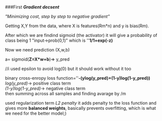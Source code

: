 ###First ***Gradient decsent***

*"Minimizing cost, step by step to negative gradient"*

Getting X,Y from the data, where X is features(Rm*n) and y is bias(Rm). 

After which we are findind sigmoid (the activator) it will give a probability of class being 1 "input->prob(0,1)"
which is
''**1/1+exp(-z)**

Now we need prediction (X,w,b)

a= sigmoid(**Z=X*w+b**)=> y_pred

//i used epsilon to avoid log(0) but it should work without it too

binary cross-enropy loss function=''**-(ylog(y_pred)+(1-y)log(1-y_pred))**
*log(y_pred)*-> positive class term    
*(1-y)log(1-y_pred)*-> negative class term     
then summing across all samples and finding avarage by /m 

used regularization term *L2 penalty*
it adds penalty to the loss function and gives more **balanced weights**, basically prevents overfitting, which is what we need for the better model;)

